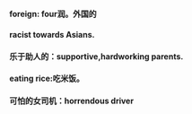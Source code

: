 
#### foreign: four润。外国的
#### racist towards Asians. 
#### 乐于助人的：supportive,hardworking parents.
#### eating rice:吃米饭。
#### 可怕的女司机：horrendous driver
